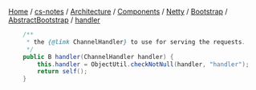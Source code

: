 [Home](https://mengxianbin.github.io) /
[cs-notes](https://mengxianbin.github.io/cs-notes/site) /
[Architecture](https://mengxianbin.github.io/cs-notes/site/Architecture) /
[Components](https://mengxianbin.github.io/cs-notes/site/Architecture/Components) /
[Netty](https://mengxianbin.github.io/cs-notes/site/Architecture/Components/Netty) /
[Bootstrap](https://mengxianbin.github.io/cs-notes/site/Architecture/Components/Netty/Bootstrap) /
[AbstractBootstrap](https://mengxianbin.github.io/cs-notes/site/Architecture/Components/Netty/Bootstrap/AbstractBootstrap) /
[handler](https://mengxianbin.github.io/cs-notes/site/Architecture/Components/Netty/Bootstrap/AbstractBootstrap/handler)

```java
    /**
     * the {@link ChannelHandler} to use for serving the requests.
     */
    public B handler(ChannelHandler handler) {
        this.handler = ObjectUtil.checkNotNull(handler, "handler");
        return self();
    }
```